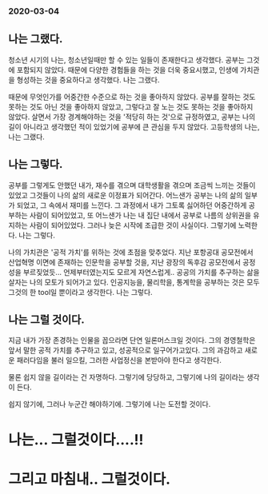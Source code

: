 ### 2020-03-04

## 나는 그랬다.
청소년 시기의 나는, 청소년일때만 할 수 있는 일들이 존재한다고 생각했다. 공부는 그것에 포함되지 않았다.
때문에 다양한 경험들을 하는 것을 더욱 중요시했고, 인생에 가치관을 형성하는 것을 중요하다고 생각했다.
나는 그랬다.

때문에 무엇인가를 어중간한 수준으로 하는 것을 좋아하지 않았다.
공부를 잘하는 것도 못하는 것도 아닌 것을 좋아하지 않았고, 그렇다고 잘 노는 것도 못하는 것을 좋아하지 않았다.
살면서 가장 경계해야하는 것을 '적당히 하는 것'으로 규정하였고, 공부는 나의 길이 아니라고 생각했던 적이 있었기에 공부에 큰 관심을 두지 않았다.
고등학생의 나는,
나는 그랬다.

## 나는 그렇다.
공부를 그렇게도 안했던 내가, 재수를 겪으며 대학생활을 겪으며 조금씩 느끼는 것들이 있었고 그것들이 나의 삶의 새로운 이정표가 되어간다.
어느샌가 공부는 나의 삶의 일부가 되었고, 그 속에서 재미를 느낀다.
그 과정에서 내가 그토록 싫어하던 어중간하게 공부하는 사람이 되어있었고,
또 어느샌가 나는 내 집단 내에서 공부로 나름의 상위권을 유지하는 사람이 되어있었다.
그러나 늦은 시작에 조급한 것이 사실이다. 그렇기에 노력한다.
나는 그렇다.

나의 가치관은 '공적 가치'를 위하는 것에 초점을 맞추었다.
지난 포항공대 공모전에서 산업혁명 이면에 존재하는 인문학을 공부할 것을, 지난 광장의 독후감 공모전에서 공정성을 부르짖었듯...
언제부터였는지도 모르게 자연스럽게.. 공공의 가치를 추구하는 삶을 살자는 나의 모토가 되어가고 있다.
인공지능을, 물리학을, 통계학을 공부하는 것은 모두 그것의 한 tool일 뿐이라고 생각한다.
나는 그렇다.

## 나는 그럴 것이다.
지금 내가 가장 존경하는 인물을 꼽으라면 단연 일론머스크일 것이다. 그의 경영철학은 앞서 말한 공적 가치를 추구하고 있고, 성공적으로 일구어가고있다.
그의 과감하고 새로운 패러다임을 불러 일으킬, 그러한 사업정신을 본받아야 한다고 생각한다.

물론 쉽지 않을 길이라는 건 자명하다.
그렇기에 당당하고, 그렇기에 나의 길이라는 생각이 든다.

쉽지 않기에, 그러나 누군간 해야하기에.
그렇기에 나는 도전할 것이다.


# 나는... 그럴것이다....!!
# 그리고 마침내.. 그럴것이다.
